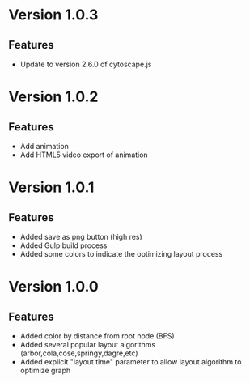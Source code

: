 # Version 1.0.3

## Features

- Update to version 2.6.0 of cytoscape.js

# Version 1.0.2

## Features

- Add animation
- Add HTML5 video export of animation


# Version 1.0.1

## Features

- Added save as png button (high res)
- Added Gulp build process
- Added some colors to indicate the optimizing layout process


# Version 1.0.0

## Features

- Added color by distance from root node (BFS)
- Added several popular layout algorithms (arbor,cola,cose,springy,dagre,etc)
- Added explicit "layout time" parameter to allow layout algorithm to optimize graph


